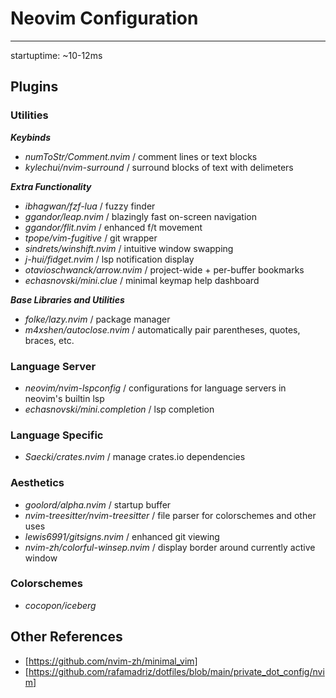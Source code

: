 # Neovim Configuration
---
startuptime: ~10-12ms

## Plugins

### Utilities
***Keybinds***
 - *numToStr/Comment.nvim* / comment lines or text blocks
 - *kylechui/nvim-surround* / surround blocks of text with delimeters

***Extra Functionality***
- *ibhagwan/fzf-lua* / fuzzy finder
- *ggandor/leap.nvim* / blazingly fast on-screen navigation
- *ggandor/flit.nvim* / enhanced f/t movement
- *tpope/vim-fugitive* / git wrapper
- *sindrets/winshift.nvim* / intuitive window swapping
- *j-hui/fidget.nvim* / lsp notification display
- *otavioschwanck/arrow.nvim* / project-wide + per-buffer bookmarks
- *echasnovski/mini.clue* / minimal keymap help dashboard

***Base Libraries and Utilities***
- *folke/lazy.nvim* / package manager
- *m4xshen/autoclose.nvim* / automatically pair parentheses, quotes, braces, etc.

### Language Server
- *neovim/nvim-lspconfig* / configurations for language servers in neovim's builtin lsp
- *echasnovski/mini.completion* / lsp completion

### Language Specific
- *Saecki/crates.nvim* / manage crates.io dependencies

### Aesthetics
- *goolord/alpha.nvim* / startup buffer
- *nvim-treesitter/nvim-treesitter* / file parser for colorschemes and other uses
- *lewis6991/gitsigns.nvim* / enhanced git viewing
- *nvim-zh/colorful-winsep.nvim* / display border around currently active window

### Colorschemes
- *cocopon/iceberg*

## Other References
- [https://github.com/nvim-zh/minimal_vim]
- [https://github.com/rafamadriz/dotfiles/blob/main/private_dot_config/nvim]
